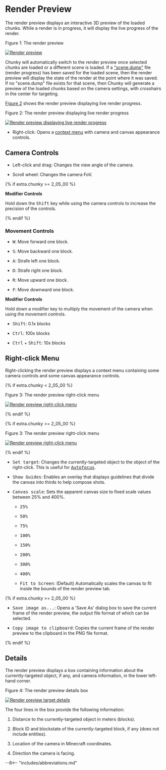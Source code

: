 # Render Preview

The render preview displays an interactive 3D preview of the loaded chunks. While a render is in progress, it will display the live progress of the render.

<div class="figure" id="figure-1">
  <p class="figure">Figure 1: The render preview</p>
  <div class="figureimgcontainer">
    <a href="../../../../img/reference/user_interface/chunky/render_preview/render_preview.png">
      <img class="figure" src="../../../../img/reference/user_interface/chunky/render_preview/render_preview.png" alt="Render preview">
    </a>
  </div>
</div>

Chunky will automatically switch to the render preview once selected chunks are loaded or a different scene is loaded. If a ["scene.dump"](../../../technical/scene_format#dump) file (render progress) has been saved for the loaded scene, then the render preview will display the state of the render at the point where it was saved. If no "scene.dump" file exists for that scene, then Chunky will generate a preview of the loaded chunks based on the camera settings, with crosshairs in the center for targeting. 

[Figure 2](#figure-2) shows the render preview displaying live render progress.

<div class="figure" id="figure-2">
  <p class="figure">Figure 2: The render preview displaying live render progress</p>
  <div class="figureimgcontainer">
    <a href="../../../../img/reference/user_interface/chunky/render_preview/render_preview_in_progress.png">
      <img class="figure" src="../../../../img/reference/user_interface/chunky/render_preview/render_preview_in_progress.png" alt="Render preview displaying live render progress">
    </a>
  </div>
</div>

- Right-click: Opens a [context menu](#right-click-menu) with camera and canvas appearance controls.

## Camera Controls

- Left-click and drag: Changes the view angle of the camera.

- Scroll wheel: Changes the camera FoV.

{% if extra.chunky >= 2_05_00 %}

**Modifier Controls**

Hold down the <kbd>Shift</kbd> key while using the camera controls to increase the precision of the controls.

{% endif %}

### Movement Controls

- <kbd>W</kbd>: Move forward one block.

- <kbd>S</kbd>: Move backward one block.

- <kbd>A</kbd>: Strafe left one block.

- <kbd>D</kbd>: Strafe right one block.

- <kbd>R</kbd>: Move upward one block.

- <kbd>F</kbd>: Move downward one block.

**Modifier Controls**

Hold down a modifier key to multiply the movement of the camera when using the movement controls.

- <kbd>Shift</kbd>: 0.1x blocks

- <kbd>Ctrl</kbd>: 100x blocks

- <kbd>Ctrl</kbd> + <kbd>Shift</kbd>: 10x blocks

## Right-click Menu

Right-clicking the render preview displays a context menu containing some camera controls and some canvas appearance controls.

{% if extra.chunky < 2_05_00 %}

<div class="figure" id="figure-3">
  <p class="figure">Figure 3: The render preview right-click menu</p>
  <div class="figureimgcontainer">
    <a href="../../../../img/reference/user_interface/chunky/render_preview/render_preview_right_click_menu-stable.png">
      <img class="figure" src="../../../../img/reference/user_interface/chunky/render_preview/render_preview_right_click_menu-stable.png" alt="Render preview right-click menu">
    </a>
  </div>
</div>

{% endif %}

{% if extra.chunky >= 2_05_00 %}

<div class="figure" id="figure-3">
  <p class="figure">Figure 3: The render preview right-click menu</p>
  <div class="figureimgcontainer">
    <a href="../../../../img/reference/user_interface/chunky/render_preview/render_preview_right_click_menu-snapshot.png">
      <img class="figure" src="../../../../img/reference/user_interface/chunky/render_preview/render_preview_right_click_menu-snapshot.png" alt="Render preview right-click menu">
    </a>
  </div>
</div>

{% endif %}

- <samp>Set target</samp>: Changes the currently-targeted object to the object of the right-click. This is useful for [<samp>Autofocus</samp>](../render_controls/camera#camera-focus-controls).

- <samp>Show Guides</samp>: Enables an overlay that displays guidelines that divide the canvas into thirds to help compose shots.

- <samp>Canvas scale</samp>: Sets the apparent canvas size to fixed scale values between 25% and 400%. 

    - <samp>25%</samp>

    - <samp>50%</samp>

    - <samp>75%</samp>

    - <samp>100%</samp>

    - <samp>150%</samp>

    - <samp>200%</samp>

    - <samp>300%</samp>

    - <samp>400%</samp>

    - <samp>Fit to Screen</samp>: (Default) Automatically scales the canvas to fit inside the bounds of the render preview tab.

{% if extra.chunky >= 2_05_00 %}

- <samp>Save image as...</samp>: Opens a 'Save As' dialog box to save the current frame of the render preview, the output file format of which can be selected.

- <samp>Copy image to clipboard</samp>: Copies the current frame of the render preview to the clipboard in the PNG file format.

{% endif %}

## Details

The render preview displays a box containing information about the currently-targeted object, if any, and camera information, in the lower left-hand corner.

<div class="figure" id="figure-4">
  <p class="figure">Figure 4: The render preview details box</p>
  <div class="figureimgcontainer">
    <a href="../../../../img/reference/user_interface/chunky/render_preview/render_preview_details.png">
     <img class="figure" src="../../../../img/reference/user_interface/chunky/render_preview/render_preview_details.png" alt="Render preview target details">
    </a>
  </div>
</div>

The four lines in the box provide the following information:

1. Distance to the currently-targeted object in meters (blocks).

2. Block ID and blockstate of the currently-targeted block, if any (does not include entities).

3. Location of the camera in Minecraft coordinates.

4. Direction the camera is facing.

--8<-- "includes/abbreviations.md"
